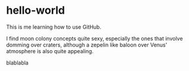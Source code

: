# hello-world
This is me learning how to use GitHub.

I find moon colony concepts quite sexy, especially the ones that involve domming over craters, although a zepelin like baloon over Venus' atmosphere is also quite appealing.

blablabla